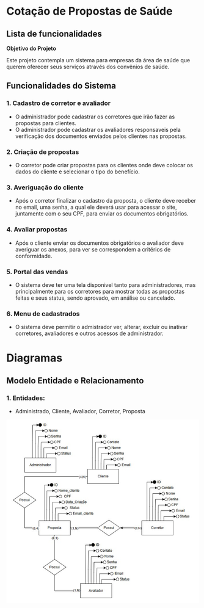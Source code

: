 # Cotação de Propostas de Saúde

**<h2>Lista de funcionalidades</h2>**

**<p>Objetivo do Projeto</p>**

<p>Este projeto contempla um sistema para empresas da área de saúde que querem oferecer seus serviços através dos convênios de saúde.</p>

**<h2>Funcionalidades do Sistema</h2>**

**<h3>1. Cadastro de corretor e avaliador</h3>**
<ul>
    <li>O administrador pode cadastrar os corretores que irão fazer as propostas para clientes.</li>
    <li>O administrador pode cadastrar os avaliadores responsaveis pela verificação dos documentos enviados pelos clientes nas propostas.</li>
</ul>

**<h3>2. Criação de propostas</h3>**
<ul>
    <li>O corretor pode criar propostas para os clientes onde deve colocar os dados do cliente e selecionar o tipo do benefício.</li>
</ul>

**<h3>3. Averiguação do cliente</h3>**
<ul>
    <li>Após o corretor finalizar o cadastro da proposta, o cliente deve receber no email, uma senha, a qual ele deverá usar para acessar o site, juntamente com o seu CPF, para enviar os documentos obrigatórios.</li>
</ul>

**<h3>4. Avaliar propostas</h3>**

<ul>
    <li>Após o cliente enviar os documentos obrigatórios o avaliador deve averiguar os anexos, para ver se correspondem a critérios de conformidade.</li>
</ul>

**<h3>5. Portal das vendas</h3>**
<ul>
    <li>O sistema deve ter uma tela disponivel tanto para administradores, mas principalmente para os corretores para mostrar todas as propostas feitas e seus status, sendo aprovado, em análise ou cancelado.</li>
</ul>

**<h3>6. Menu de cadastrados</h3>**
<ul>
    <li>O sistema deve permitir o admistrador ver, alterar, excluir ou inativar corretores, avaliadores e outros acessos de administrador.</li>
</ul>

# Diagramas

<h2>Modelo Entidade e Relacionamento</h2>
<h3>1. Entidades:</h3>
<ul>
<li>Administrado, Cliente, Avaliador, Corretor, Proposta</li>
</ul>

![modelo_PI3](https://github.com/roMMarinho/Quotation/blob/main/Diagramas/MER%20-%20Modelo%20Entidade%20e%20Relacionamento.jpg?raw=true)
